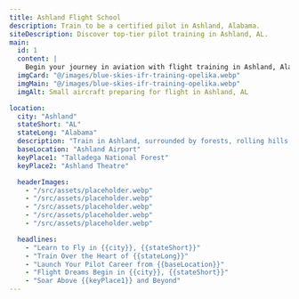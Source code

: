 ```yaml
---
title: Ashland Flight School
description: Train to be a certified pilot in Ashland, Alabama.
siteDescription: Discover top-tier pilot training in Ashland, AL.
main:
  id: 1
  content: |
    Begin your journey in aviation with flight training in Ashland, Alabama. A small-town atmosphere and clear skies provide the perfect setting.
  imgCard: "@/images/blue-skies-ifr-training-opelika.webp"
  imgMain: "@/images/blue-skies-ifr-training-opelika.webp"
  imgAlt: Small aircraft preparing for flight in Ashland, AL

location:
  city: "Ashland"
  stateShort: "AL"
  stateLong: "Alabama"
  description: "Train in Ashland, surrounded by forests, rolling hills, and community spirit."
  baseLocation: "Ashland Airport"
  keyPlace1: "Talladega National Forest"
  keyPlace2: "Ashland Theatre"

  headerImages:
    - "/src/assets/placeholder.webp"
    - "/src/assets/placeholder.webp"
    - "/src/assets/placeholder.webp"
    - "/src/assets/placeholder.webp"
    - "/src/assets/placeholder.webp"

  headlines:
    - "Learn to Fly in {{city}}, {{stateShort}}"
    - "Train Over the Heart of {{stateLong}}"
    - "Launch Your Pilot Career from {{baseLocation}}"
    - "Flight Dreams Begin in {{city}}, {{stateShort}}"
    - "Soar Above {{keyPlace1}} and Beyond"
---
```


